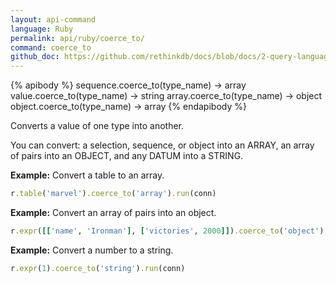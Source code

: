 ```yaml
---
layout: api-command 
language: Ruby
permalink: api/ruby/coerce_to/
command: coerce_to 
github_doc: https://github.com/rethinkdb/docs/blob/docs/2-query-language/api/ruby/control-structures/coerce_to.md
---
```


{% apibody %}
sequence.coerce_to(type_name) &rarr; array
value.coerce_to(type_name) &rarr; string
array.coerce_to(type_name) &rarr; object
object.coerce_to(type_name) &rarr; array
{% endapibody %}

Converts a value of one type into another. 

You can convert: a selection, sequence, or object into an ARRAY, an array of pairs into an OBJECT, and any DATUM into a STRING.

__Example:__ Convert a table to an array.

```rb
r.table('marvel').coerce_to('array').run(conn)
```


__Example:__ Convert an array of pairs into an object.

```rb
r.expr([['name', 'Ironman'], ['victories', 2000]]).coerce_to('object').run(conn)
```


__Example:__ Convert a number to a string.

```rb
r.expr(1).coerce_to('string').run(conn)
```

